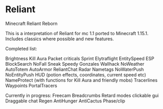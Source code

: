 # Reliant
Minecraft Reliant Reborn

This is a interpretation of Reliant for mc 1.1 ported to Minecraft 1.15.1. Includes classics where possible and new features.


Completed list:

Brightness
Kill Aura
Packet criticals
Sprint
Elytraflight
EntitySpeed
ESP
BlockSearch
NoFall
Sneak
Speedy Gonzales
Wallhack
NoWeather
AutoTotem
AutoArmor
ReliantChat
Radar
Nametags
NoWaterPush
NoEntityPush
HUD (potion effects, coordinates, current speed etc)
NameProtect (with functions for Kill Aura and friendly mobs)
Tracerlines
Waypoints
PortalTracers

Currently in progress:
Freecam
Breadcrumbs
Retard modes
clickable gui
Draggable chat
Regen
AntiHunger
AntiCactus
Phase/clip


